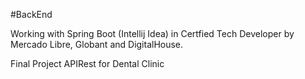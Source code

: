 #BackEnd


Working with Spring Boot (Intellij Idea) in Certfied Tech Developer by Mercado Libre, Globant and DigitalHouse.

Final Project APIRest for Dental Clinic 

 
